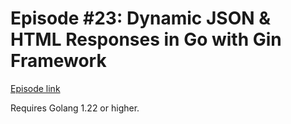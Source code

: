 # Episode #23: Dynamic JSON & HTML Responses in Go with Gin Framework

[Episode link](https://www.codeheim.io/courses/Episode-23-Dynamic-JSON-HTML-Responses-in-Go-with-Gin-Framework-65cd0635e4b0e3fc48781a0b)

Requires Golang 1.22 or higher.
